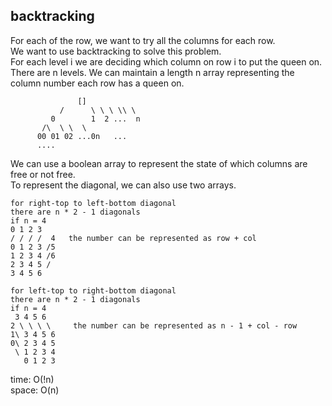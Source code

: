 ## backtracking
For each of the row, we want to try all the columns for each row.<br>
We want to use backtracking to solve this problem.<br>
For each level i we are deciding which column on row i to put the queen on.<br>
There are n levels. We can maintain a length n array representing the column number each row has a queen on.

	               []
	           /      \ \ \ \\ \
	         0        1  2 ...  n
	       /\  \ \  \ 
	      00 01 02 ...0n   ...
	      ....

We can use a boolean array to represent the state of which columns are free or not free.<br>
To represent the diagonal, we can also use two arrays.

	for right-top to left-bottom diagonal
	there are n * 2 - 1 diagonals
	if n = 4
	0 1 2 3
	/ / / /  4   the number can be represented as row + col
	0 1 2 3 /5
	1 2 3 4 /6 
	2 3 4 5 /
	3 4 5 6 

	for left-top to right-bottom diagonal
	there are n * 2 - 1 diagonals
	if n = 4
	 3 4 5 6
    2 \ \ \ \     the number can be represented as n - 1 + col - row 
	1\ 3 4 5 6      
	0\ 2 3 4 5
	 \ 1 2 3 4
	   0 1 2 3

time: O(!n)<br>
space: O(n)
